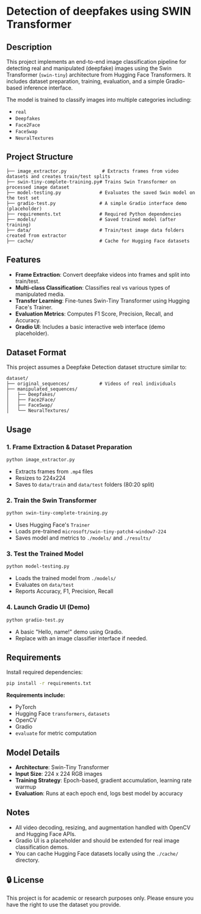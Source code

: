 # Detection of deepfakes using SWIN Transformer
## Description

This project implements an end-to-end image classification pipeline for detecting real and manipulated (deepfake) images using the Swin Transformer (`swin-tiny`) architecture from Hugging Face Transformers. It includes dataset preparation, training, evaluation, and a simple Gradio-based inference interface.

The model is trained to classify images into multiple categories including:
- `real`
- `Deepfakes`
- `Face2Face`
- `FaceSwap`
- `NeuralTextures`

## Project Structure

```
├── image_extractor.py             # Extracts frames from video datasets and creates train/test splits
├── swin-tiny-complete-training.py# Trains Swin Transformer on processed image dataset
├── model-testing.py              # Evaluates the saved Swin model on the test set
├── gradio-test.py                # A simple Gradio interface demo (placeholder)
├── requirements.txt              # Required Python dependencies
├── models/                       # Saved trained model (after training)
├── data/                         # Train/test image data folders created from extractor
├── cache/                        # Cache for Hugging Face datasets
```

## Features

- **Frame Extraction**: Convert deepfake videos into frames and split into train/test.
- **Multi-class Classification**: Classifies real vs various types of manipulated media.
- **Transfer Learning**: Fine-tunes Swin-Tiny Transformer using Hugging Face's Trainer.
- **Evaluation Metrics**: Computes F1 Score, Precision, Recall, and Accuracy.
- **Gradio UI**: Includes a basic interactive web interface (demo placeholder).

## Dataset Format

This project assumes a Deepfake Detection dataset structure similar to:

```
dataset/
├── original_sequences/           # Videos of real individuals
├── manipulated_sequences/
│   ├── Deepfakes/
│   ├── Face2Face/
│   ├── FaceSwap/
│   └── NeuralTextures/
```

## Usage

### 1. Frame Extraction & Dataset Preparation

```bash
python image_extractor.py
```

- Extracts frames from `.mp4` files
- Resizes to 224x224
- Saves to `data/train` and `data/test` folders (80:20 split)

### 2. Train the Swin Transformer

```bash
python swin-tiny-complete-training.py
```

- Uses Hugging Face's `Trainer`
- Loads pre-trained `microsoft/swin-tiny-patch4-window7-224`
- Saves model and metrics to `./models/` and `./results/`

### 3. Test the Trained Model

```bash
python model-testing.py
```

- Loads the trained model from `./models/`
- Evaluates on `data/test`
- Reports Accuracy, F1, Precision, Recall

### 4. Launch Gradio UI (Demo)

```bash
python gradio-test.py
```

- A basic "Hello, name!" demo using Gradio.
- Replace with an image classifier interface if needed.

## Requirements

Install required dependencies:

```bash
pip install -r requirements.txt
```

**Requirements include:**
- PyTorch
- Hugging Face `transformers`, `datasets`
- OpenCV
- Gradio
- `evaluate` for metric computation

## Model Details

- **Architecture**: Swin-Tiny Transformer
- **Input Size**: 224 x 224 RGB images
- **Training Strategy**: Epoch-based, gradient accumulation, learning rate warmup
- **Evaluation**: Runs at each epoch end, logs best model by accuracy


## Notes

- All video decoding, resizing, and augmentation handled with OpenCV and Hugging Face APIs.
- Gradio UI is a placeholder and should be extended for real image classification demos.
- You can cache Hugging Face datasets locally using the `./cache/` directory.

## 🔒 License

This project is for academic or research purposes only. Please ensure you have the right to use the dataset you provide.
